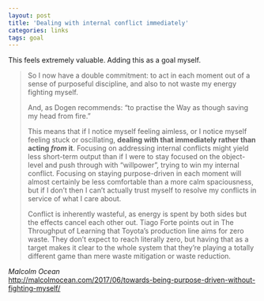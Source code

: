 ```yaml
---
layout: post
title: 'Dealing with internal conflict immediately'
categories: links
tags: goal
---
```



This feels extremely valuable. Adding this as a goal myself.

> So I now have a double commitment: to act in each moment out of a sense of purposeful discipline, and also to not waste my energy fighting myself.
> 
> And, as Dogen recommends: “to practise the Way as though saving my head from fire.”
> 
> This means that if I notice myself feeling aimless, or I notice myself feeling stuck or oscillating, **dealing with that immediately rather than acting *from* it**. Focusing on addressing internal conflicts might yield less short-term output than if I were to stay focused on the object-level and push through with “willpower”, trying to win my internal conflict. Focusing on staying purpose-driven in each moment will almost certainly be less comfortable than a more calm spaciousness, but if I don’t then I can’t actually trust myself to resolve my conflicts in service of what I care about.
> 
> Conflict is inherently wasteful, as energy is spent by both sides but the effects cancel each other out. Tiago Forte points out in The Throughput of Learning that Toyota’s production line aims for zero waste. They don’t expect to reach literally zero, but having that as a target makes it clear to the whole system that they’re playing a totally different game than mere waste mitigation or waste reduction.

_Malcolm Ocean_  
<http://malcolmocean.com/2017/06/towards-being-purpose-driven-without-fighting-myself/>
